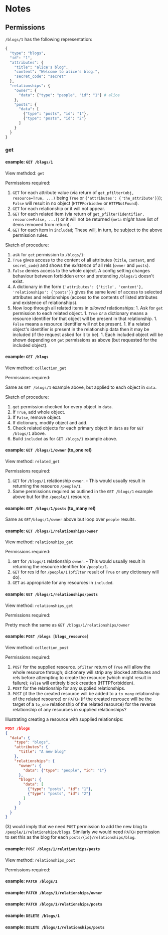 # Notes

## Permissions

`/blogs/1` has the following representation:

```python
{
  "type": "blogs",
  "id": "1",
  "attributes": {
    "title": "alice's blog",
    "content": "Welcome to alice's blog.",
    "secret_code": "secret"
  },
  "relationships": {
    "owner": {
      "data": {"type": "people", "id": "1"} # alice
    },
    "posts": {
      "data": [
        {"type": "posts", "id": "1"},
        {"type": "posts", "id": "2"}
      ]
    }
  }
}
```

### get

#### example: `GET /blogs/1`
View methdod: `get`

Permissions required:

  1. `GET` for each attribute value (via return of `get_pfilter(obj, resource=True, ...)` being `True` or `{'attributes': {'the_attribute'}}`); `False` will result in no object (`HTTPForbidden` or `HTTPNotFound`).
  1. `GET` for each relationship or it will not appear.
  1. `GET` for each related item (via return of `get_pfilter(identifier, resource=False, ...)`) or it will not be returned (`meta` _might_ have list of items removed from return).
  1. `GET` for each item in `included`; These will, in turn, be subject to the above permission rules.

Sketch of procedure:

  1. ask for `get` permission to `/blogs/1`:
  1. `True` gives access to the content of all attributes (`title`, `content`, and `secret_code`) and shows the _existence_ of all rels (`owner` and `posts`).
  1. `False` denies access to the whole object. A config setting changes behaviour between forbidden error and pretending `/blogs/1` doesn't exist.
  1. A dictionary in the form `{'attributes': {'title', 'content'}, 'relationships': {'posts'}}` gives the same level of access to selected attributes and relationships (access to the contents of listed attributes and existence of relationships).
  1. Now loop through all related items in _allowed_ relationships:
    1. Ask for `get` permission to each related object.
    1. `True` _or_ a dictionary means a resource identifier for that object will be present in that relationship.
    1. `False` means a resource identifier will not be present.
    1. If a related object's identifier is present in the relationship data then it may be included (if the request asked for it to be).
    1. Each included object will be shown depending on `get` permissions as above (but requested for the included object).

#### example: `GET /blogs`
View method: `collection_get`

Permissions required:

Same as `GET /blogs/1` example above, but applied to each object in `data`.

Sketch of procedure:

  1. `get` permission checked for every object in `data`.
  1. If `True`, add whole object.
  1. If `False`, remove object.
  1. If dictionary, modify object and add.
  1. Check related objects for each primary object in `data` as for `GET /blogs/1` above.
  1. Build `included` as for `GET /blogs/1` example above.

#### example: `GET /blogs/1/owner` (to_one rel)
View method: `related_get`

Permissions required:

  1. `GET` for `/blogs/1` relationship `owner`.
    - This would usually result in returning the resource `/people/1`.
  2. Same permissions required as outlined in the `GET /blogs/1` example above but for the `/people/1` resource.

#### example: `GET /blogs/1/posts` (to_many rel)

Same as `GET/blogs/1/owner` above but loop over `people` results.

#### example: `GET /blogs/1/relationships/owner`
View method: `relationships_get`

Permissions required:

  1. `GET` for `/blogs/1` relationship `owner`.
    - This would usually result in returning the resource identifier for `/people/1`.
  2. `GET` for res id for `/people/1` (`pfilter` result of `True` or any dictionary will do).
  3. `GET` as appropriate for any resources in `included`.

#### example: `GET /blogs/1/relationships/posts`
View method: `relationships_get`

Permissions required:

Pretty much the same as `GET /blogs/1/relationships/owner`

#### example: `POST /blogs [blogs_resource]`
View method: `collection_post`

Permissions required:

  1. `POST` for the supplied resource. `pfilter` return of `True` will allow the whole resource through; dictionary will strip any blocked attributes and rels before attempting to create the resource (which might result in failure); `False` will entirely block creation (HTTPForbidden).
  2. `POST` for the relationship for any supplied relationships.
  3. `POST` (if the the created resource will be added to a `to_many` relationship of the related resource) or `PATCH` (if the created resrouce will be the target of a `to_one` relationship of the related resource) for the reverse relationship of any resources in supplied relationships?

Illustrating creating a resource with supplied relationsips:

```json
POST /blogs
{
  "data": {
    "type": "blogs",
    "attributes": {
      "title": "A new blog"
    },
    "relationships": {
      "owner": {
        "data": {"type": "people", "id": "1"}
      },
      "blogs": {
        "data": [
          {"type": "posts", "id": "1"},
          {"type": "posts", "id": "2"}
        ]
      }
    }
  }
}
```

(3) would imply that we need `POST` permission to add the new blog to `/people/1/relationships/blogs`. Similarly we would need `PATCH` permission to set this as the blog for each `posts/{id}/relationships/blog`.

#### example: `POST /blogs/1/relationships/posts`
View method: `relationships_post`

Permissions required:



#### example: `PATCH /blogs/1`

#### example: `PATCH /blogs/1/relationships/owner`

#### example: `PATCH /blogs/1/relationships/posts`

#### example: `DELETE /blogs/1`

#### example: `DELETE /blogs/1/relationships/posts`
